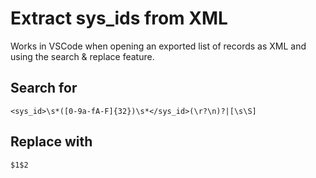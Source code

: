 # Extract sys_ids from XML
Works in VSCode when opening an exported list of records as XML and using the search & replace feature.

## Search for
```RegEx
<sys_id>\s*([0-9a-fA-F]{32})\s*</sys_id>(\r?\n)?|[\s\S]
```

## Replace with
```RegEx
$1$2
```